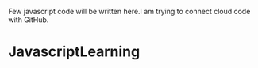 Few javascript code will be written here.I am trying to connect cloud code with GitHub.
# JavascriptLearning
